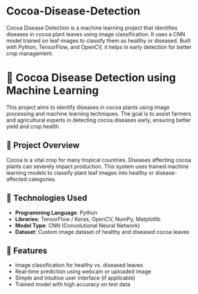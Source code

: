 # Cocoa-Disease-Detection
Cocoa Disease Detection is a machine learning project that identifies diseases in cocoa plant leaves using image classification. It uses a CNN model trained on leaf images to classify them as healthy or diseased. Built with Python, TensorFlow, and OpenCV, it helps in early detection for better crop management.

# 🍫 Cocoa Disease Detection using Machine Learning

This project aims to identify diseases in cocoa plants using image processing and machine learning techniques. The goal is to assist farmers and agricultural experts in detecting cocoa diseases early, ensuring better yield and crop health.

## 📌 Project Overview

Cocoa is a vital crop for many tropical countries. Diseases affecting cocoa plants can severely impact production. This system uses trained machine learning models to classify plant leaf images into healthy or disease-affected categories.

## 🔧 Technologies Used

- **Programming Language**: Python
- **Libraries**: TensorFlow / Keras, OpenCV, NumPy, Matplotlib
- **Model Type**: CNN (Convolutional Neural Network)
- **Dataset**: Custom image dataset of healthy and diseased cocoa leaves

## 🚀 Features

- Image classification for healthy vs. diseased leaves
- Real-time prediction using webcam or uploaded image
- Simple and intuitive user interface (if applicable)
- Trained model with high accuracy on test data



